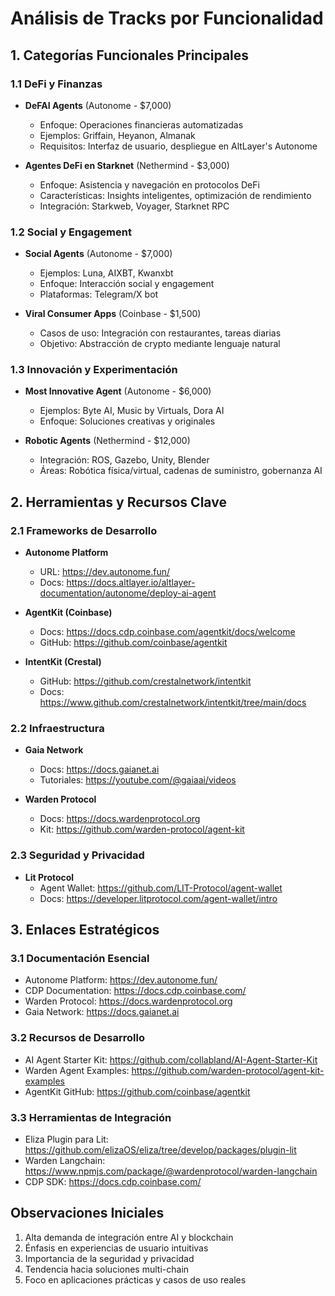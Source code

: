 # Análisis de Tracks por Funcionalidad

## 1. Categorías Funcionales Principales

### 1.1 DeFi y Finanzas
- **DeFAI Agents** (Autonome - $7,000)
  - Enfoque: Operaciones financieras automatizadas
  - Ejemplos: Griffain, Heyanon, Almanak
  - Requisitos: Interfaz de usuario, despliegue en AltLayer's Autonome

- **Agentes DeFi en Starknet** (Nethermind - $3,000)
  - Enfoque: Asistencia y navegación en protocolos DeFi
  - Características: Insights inteligentes, optimización de rendimiento
  - Integración: Starkweb, Voyager, Starknet RPC

### 1.2 Social y Engagement
- **Social Agents** (Autonome - $7,000)
  - Ejemplos: Luna, AIXBT, Kwanxbt
  - Enfoque: Interacción social y engagement
  - Plataformas: Telegram/X bot

- **Viral Consumer Apps** (Coinbase - $1,500)
  - Casos de uso: Integración con restaurantes, tareas diarias
  - Objetivo: Abstracción de crypto mediante lenguaje natural

### 1.3 Innovación y Experimentación
- **Most Innovative Agent** (Autonome - $6,000)
  - Ejemplos: Byte AI, Music by Virtuals, Dora AI
  - Enfoque: Soluciones creativas y originales

- **Robotic Agents** (Nethermind - $12,000)
  - Integración: ROS, Gazebo, Unity, Blender
  - Áreas: Robótica física/virtual, cadenas de suministro, gobernanza AI

## 2. Herramientas y Recursos Clave

### 2.1 Frameworks de Desarrollo
- **Autonome Platform**
  - URL: https://dev.autonome.fun/
  - Docs: https://docs.altlayer.io/altlayer-documentation/autonome/deploy-ai-agent

- **AgentKit (Coinbase)**
  - Docs: https://docs.cdp.coinbase.com/agentkit/docs/welcome
  - GitHub: https://github.com/coinbase/agentkit

- **IntentKit (Crestal)**
  - GitHub: https://github.com/crestalnetwork/intentkit
  - Docs: https://www.github.com/crestalnetwork/intentkit/tree/main/docs

### 2.2 Infraestructura
- **Gaia Network**
  - Docs: https://docs.gaianet.ai
  - Tutoriales: https://youtube.com/@gaiaai/videos

- **Warden Protocol**
  - Docs: https://docs.wardenprotocol.org
  - Kit: https://github.com/warden-protocol/agent-kit

### 2.3 Seguridad y Privacidad
- **Lit Protocol**
  - Agent Wallet: https://github.com/LIT-Protocol/agent-wallet
  - Docs: https://developer.litprotocol.com/agent-wallet/intro

## 3. Enlaces Estratégicos

### 3.1 Documentación Esencial
- Autonome Platform: https://dev.autonome.fun/
- CDP Documentation: https://docs.cdp.coinbase.com/
- Warden Protocol: https://docs.wardenprotocol.org
- Gaia Network: https://docs.gaianet.ai

### 3.2 Recursos de Desarrollo
- AI Agent Starter Kit: https://github.com/collabland/AI-Agent-Starter-Kit
- Warden Agent Examples: https://github.com/warden-protocol/agent-kit-examples
- AgentKit GitHub: https://github.com/coinbase/agentkit

### 3.3 Herramientas de Integración
- Eliza Plugin para Lit: https://github.com/elizaOS/eliza/tree/develop/packages/plugin-lit
- Warden Langchain: https://www.npmjs.com/package/@wardenprotocol/warden-langchain
- CDP SDK: https://docs.cdp.coinbase.com/

## Observaciones Iniciales
1. Alta demanda de integración entre AI y blockchain
2. Énfasis en experiencias de usuario intuitivas
3. Importancia de la seguridad y privacidad
4. Tendencia hacia soluciones multi-chain
5. Foco en aplicaciones prácticas y casos de uso reales